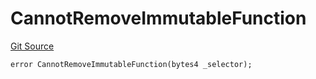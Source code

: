# CannotRemoveImmutableFunction
[Git Source](https://github.com/thrackle-io/tron/blob/a6e068f4bc8dd6e86015430d874759ac1519196d/src/client/token/handler/diamond/HandlerDiamondLib.sol)


```solidity
error CannotRemoveImmutableFunction(bytes4 _selector);
```

